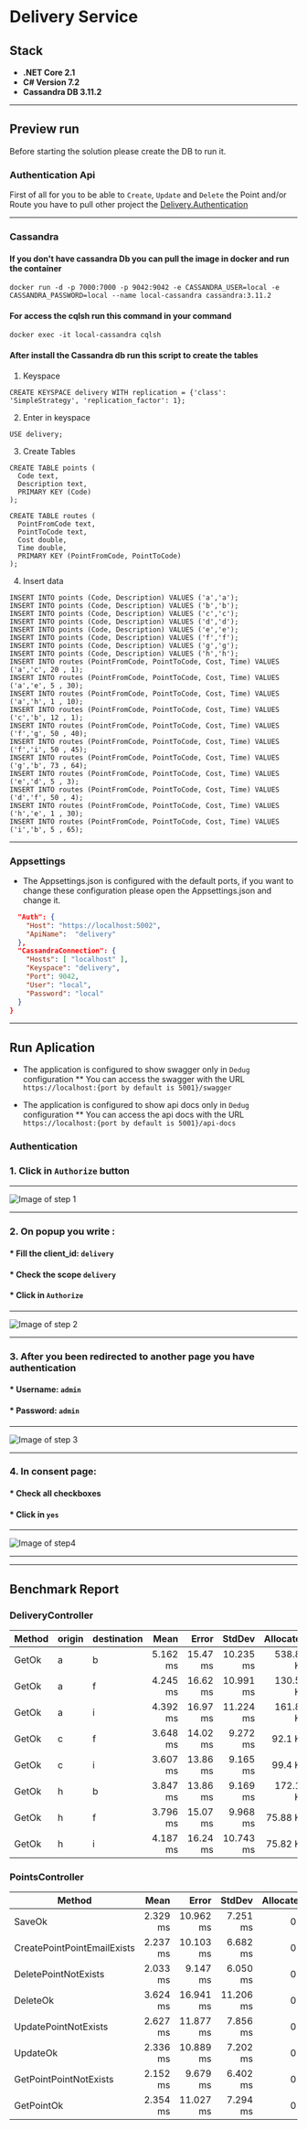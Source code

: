# Delivery Service

## Stack

* **.NET Core 2.1**
* **C# Version 7.2**
* **Cassandra DB 3.11.2**

---

## Preview run

Before starting the solution please create the DB to run it.


### Authentication Api

First of all for you to be able to `Create`, `Update` and `Delete` the Point and/or Route you have to pull other project the <a href="https://github.com/marcelosf89/Delivery.Authentication" target="_blank">Delivery.Authentication</a>

---

### Cassandra

#### If you don't have cassandra Db you can pull the image in docker and run the container 

```
docker run -d -p 7000:7000 -p 9042:9042 -e CASSANDRA_USER=local -e CASSANDRA_PASSWORD=local --name local-cassandra cassandra:3.11.2
```

#### For access the cqlsh run this command in your command
```
docker exec -it local-cassandra cqlsh
```


#### After install the Cassandra db run this script to create the tables

1. Keyspace
```
CREATE KEYSPACE delivery WITH replication = {'class': 'SimpleStrategy', 'replication_factor': 1};
```

2. Enter in keyspace
```
USE delivery;
```

3. Create Tables
```
CREATE TABLE points (
  Code text,
  Description text,
  PRIMARY KEY (Code)
);

CREATE TABLE routes (
  PointFromCode text,
  PointToCode text,
  Cost double,
  Time double,
  PRIMARY KEY (PointFromCode, PointToCode)
);
```

4. Insert data
```
INSERT INTO points (Code, Description) VALUES ('a','a');
INSERT INTO points (Code, Description) VALUES ('b','b');
INSERT INTO points (Code, Description) VALUES ('c','c');
INSERT INTO points (Code, Description) VALUES ('d','d');
INSERT INTO points (Code, Description) VALUES ('e','e');
INSERT INTO points (Code, Description) VALUES ('f','f');
INSERT INTO points (Code, Description) VALUES ('g','g');
INSERT INTO points (Code, Description) VALUES ('h','h');
INSERT INTO routes (PointFromCode, PointToCode, Cost, Time) VALUES ('a','c', 20 , 1);
INSERT INTO routes (PointFromCode, PointToCode, Cost, Time) VALUES ('a','e', 5 , 30);
INSERT INTO routes (PointFromCode, PointToCode, Cost, Time) VALUES ('a','h', 1 , 10);
INSERT INTO routes (PointFromCode, PointToCode, Cost, Time) VALUES ('c','b', 12 , 1);
INSERT INTO routes (PointFromCode, PointToCode, Cost, Time) VALUES ('f','g', 50 , 40);
INSERT INTO routes (PointFromCode, PointToCode, Cost, Time) VALUES ('f','i', 50 , 45);
INSERT INTO routes (PointFromCode, PointToCode, Cost, Time) VALUES ('g','b', 73 , 64);
INSERT INTO routes (PointFromCode, PointToCode, Cost, Time) VALUES ('e','d', 5 , 3);
INSERT INTO routes (PointFromCode, PointToCode, Cost, Time) VALUES ('d','f', 50 , 4);
INSERT INTO routes (PointFromCode, PointToCode, Cost, Time) VALUES ('h','e', 1 , 30);
INSERT INTO routes (PointFromCode, PointToCode, Cost, Time) VALUES ('i','b', 5 , 65);
```

---

### Appsettings

* The Appsettings.json is configured with the default ports, if you want to change these configuration please open the Appsettings.json and change it.
 
```JSON
  "Auth": {
    "Host": "https://localhost:5002",
    "ApiName":  "delivery"
  },
  "CassandraConnection": {
    "Hosts": [ "localhost" ],
    "Keyspace": "delivery",
    "Port": 9042,
    "User": "local",
    "Password": "local"
  }
}

```

---

## Run Aplication

* The application is configured to show swagger only in `Dedug` configuration
** You can access the swagger with the URL `https://localhost:{port by default is 5001}/swagger`

* The application is configured to show api docs only in `Dedug` configuration
** You can access the api docs with the URL `https://localhost:{port by default is 5001}/api-docs`

### Authentication

### 1. Click in `Authorize` button

---

![Image of step 1](https://drive.google.com/uc?id=1ZzdiG1wURrGdG8em0FFABVWplgUrirMW&export=download)

---

### 2. On popup you write :
#### *  Fill the client_id: `delivery`
#### *  Check the scope `delivery`
#### *  Click in `Authorize`

---

![Image of step 2](https://drive.google.com/uc?id=1O9X18tmUTDK0c3HjzmlK2oGw10mji3fx&export=download)

---

### 3. After you been redirected to another page you have authentication
#### * Username: `admin`
#### * Password: `admin`

---

![Image of step 3](https://drive.google.com/uc?id=1lfkgm9bqdfotyKDZnIXDEYqfVc4V7OCC&export=download)

--- 
 
### 4. In consent page:
#### * Check all checkboxes
#### * Click in `yes`

---

![Image of step4](https://drive.google.com/uc?id=1LoO5fX8lX_uLV4IsoDMJxNpzkP5wMkcW&export=download)

---

---

## Benchmark Report

### DeliveryController
| Method | origin | destination |     Mean |    Error |    StdDev | Allocated |
|------- |------- |------------ |---------:|---------:|----------:|----------:|
|  GetOk |      a |           b | 5.162 ms | 15.47 ms | 10.235 ms | 538.84 KB |
|  GetOk |      a |           f | 4.245 ms | 16.62 ms | 10.991 ms | 130.51 KB |
|  GetOk |      a |           i | 4.392 ms | 16.97 ms | 11.224 ms | 161.84 KB |
|  GetOk |      c |           f | 3.648 ms | 14.02 ms |  9.272 ms |   92.1 KB |
|  GetOk |      c |           i | 3.607 ms | 13.86 ms |  9.165 ms |   99.4 KB |
|  GetOk |      h |           b | 3.847 ms | 13.86 ms |  9.169 ms | 172.16 KB |
|  GetOk |      h |           f | 3.796 ms | 15.07 ms |  9.968 ms |  75.88 KB |
|  GetOk |      h |           i | 4.187 ms | 16.24 ms | 10.743 ms |  75.82 KB |

### PointsController
|                      Method |     Mean |     Error |    StdDev | Allocated |
|---------------------------- |---------:|----------:|----------:|----------:|
|                      SaveOk | 2.329 ms | 10.962 ms |  7.251 ms |       0 B |
| CreatePointPointEmailExists | 2.237 ms | 10.103 ms |  6.682 ms |       0 B |
|        DeletePointNotExists | 2.033 ms |  9.147 ms |  6.050 ms |       0 B |
|                    DeleteOk | 3.624 ms | 16.941 ms | 11.206 ms |       0 B |
|        UpdatePointNotExists | 2.627 ms | 11.877 ms |  7.856 ms |       0 B |
|                    UpdateOk | 2.336 ms | 10.889 ms |  7.202 ms |       0 B |
|      GetPointPointNotExists | 2.152 ms |  9.679 ms |  6.402 ms |       0 B |
|                  GetPointOk | 2.354 ms | 11.027 ms |  7.294 ms |       0 B |


